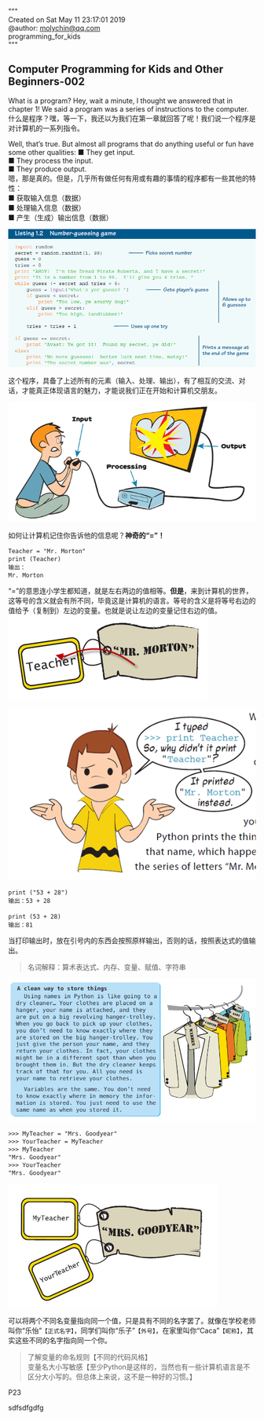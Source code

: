 """  
Created on Sat May 11 23:17:01 2019  
@author: molychin@qq.com  
programming_for_kids  
"""

## Computer Programming for Kids and Other Beginners-002

What is a program? Hey, wait a minute, I thought we answered that in chapter 1! We said a program was a series of instructions to the computer.  
什么是程序？嘿，等一下，我还以为我们在第一章就回答了呢！我们说一个程序是对计算机的一系列指令。

Well, that’s true. But almost all programs that do anything useful or fun have some other qualities:
■ They get input.  
■ They process the input.  
■ They produce output.  
嗯，那是真的。但是，几乎所有做任何有用或有趣的事情的程序都有一些其他的特性：  
■ 获取输入信息（数据）  
■ 处理输入信息（数据）  
■ 产生（生成）输出信息（数据）  

![](res/2019-5-12-10-09-34.png)

这个程序，具备了上述所有的元素（输入、处理、输出），有了相互的交流、对话，才能真正体现语言的魅力，才能说我们正在开始和计算机交朋友。  

![](res/2019-5-12-10-46-21.png)

如何让计算机记住你告诉他的信息呢？**神奇的“=”！**  
```
Teacher = "Mr. Morton"
print (Teacher)
输出：
Mr. Morton
```
“=”的意思连小学生都知道，就是左右两边的值相等。**但是**，来到计算机的世界，这等号的含义就会有所不同，毕竟这是计算机的语言。等号的含义是将等号右边的值给予（复制到）左边的变量。也就是说让左边的变量记住右边的值。  
![](res/2019-5-12-10-56-44a.png)

![](res/2019-5-12-11-46-02.png)

```
print ("53 + 28")
输出：53 + 28

print (53 + 28)
输出：81
```
当打印输出时，放在引号内的东西会按照原样输出，否则的话，按照表达式的值输出。  
>名词解释：算术表达式、内存、变量、赋值、字符串

![](res/2019-5-12-12-02-07.png)

```
>>> MyTeacher = "Mrs. Goodyear"
>>> YourTeacher = MyTeacher
>>> MyTeacher
"Mrs. Goodyear"
>>> YourTeacher
"Mrs. Goodyear"
```
![](res/2019-5-12-12-04-26.png)

可以将两个不同名变量指向同一个值，只是具有不同的名字罢了。就像在学校老师叫你“乐怡”`【正式名字】`，同学们叫你“乐子”`【外号】`，在家里叫你“Caca”`【昵称】`，其实这些不同的名字指向同一个你。

>了解变量的命名规则【不同的代码风格】  
变量名大小写敏感【至少Python是这样的，当然也有一些计算机语言是不区分大小写的。但总体上来说，这不是一种好的习惯。】







P23




sdfsdfgdfg

